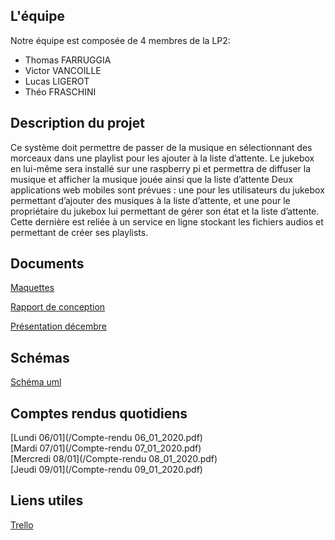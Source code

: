 ## L'équipe

Notre équipe est composée de 4 membres de la LP2:
- Thomas FARRUGGIA
- Victor VANCOILLE
- Lucas LIGEROT
- Théo FRASCHINI


## Description du projet

Ce système doit permettre de passer de la musique en sélectionnant des morceaux dans une playlist pour les ajouter à la liste d’attente.
Le jukebox en lui-même sera installé sur une raspberry pi et permettra de diffuser la musique et afficher la musique jouée ainsi que la liste d’attente 
Deux applications web mobiles sont prévues : une pour les utilisateurs du jukebox permettant d’ajouter des musiques à la liste d’attente, et une pour le propriétaire du jukebox lui permettant de gérer son état et la liste d’attente. Cette dernière est reliée à un service en ligne stockant les fichiers audios et permettant de créer ses playlists.


## Documents


[Maquettes](/Maquettes.pdf)

[Rapport de conception](/Rendu.pdf)

[Présentation décembre](/Présentation.pptx)


## Schémas


[Schéma uml](/UML.PNG)


## Comptes rendus quotidiens


[Lundi 06/01](/Compte-rendu 06_01_2020.pdf) <br/>
[Mardi 07/01](/Compte-rendu 07_01_2020.pdf) <br/>
[Mercredi 08/01](/Compte-rendu 08_01_2020.pdf) <br/>
[Jeudi 09/01](/Compte-rendu 09_01_2020.pdf)



## Liens utiles


[Trello](https://trello.com/b/RHxLFRuw/projet-tutor%C3%A9-jukebox-2019-20)


